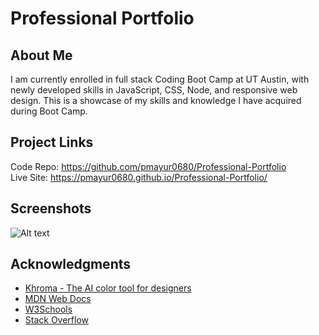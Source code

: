 # Professional Portfolio
## About Me
I am currently enrolled in full stack Coding Boot Camp at UT Austin, with newly developed skills in JavaScript, CSS, Node, and responsive web design. This is a showcase of my skills and knowledge I have acquired during Boot Camp.
## Project Links
Code Repo: https://github.com/pmayur0680/Professional-Portfolio<br>
Live Site: https://pmayur0680.github.io/Professional-Portfolio/
## Screenshots
![Alt text](https://user-images.githubusercontent.com/101486770/162600731-297904e5-8724-4d36-97f3-f0f6b9bca28d.pngg?raw=true "Weather Dashboard")
## Acknowledgments
- [Khroma - The AI color tool for designers](http://khroma.co/)
- [MDN Web Docs](https://developer.mozilla.org/en-US/docs/Web/CSS)
- [W3Schools](https://www.w3schools.com/css/)
- [Stack Overflow](https://stackoverflow.com/)

